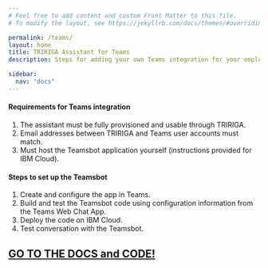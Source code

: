 ```yaml
---
# Feel free to add content and custom Front Matter to this file.
# To modify the layout, see https://jekyllrb.com/docs/themes/#overriding-theme-defaults

permalink: /teams/
layout: home
title: TRIRIGA Assistant for Teams
description: Steps for adding your own Teams integration for your employees using TRIRIGA Assistant.

sidebar:
  nav: "docs"
---
```


#### Requirements for Teams integration

1.  The assistant must be fully provisioned and usable through TRIRIGA.
2.  Email addresses between TRIRIGA and Teams user accounts must match.
3.  Must host the Teamsbot application yourself (instructions provided for IBM Cloud).

#### Steps to set up the Teamsbot

1.  Create and configure the app in Teams.
2.  Build and test the Teamsbot code using configuration information from the Teams Web Chat App.
3.  Deploy the code on IBM Cloud.
4.  Test conversation with the Teamsbot.

## [GO TO THE DOCS and CODE!](https://ibm.github.io/tririga-assistant-teamsbot/)

